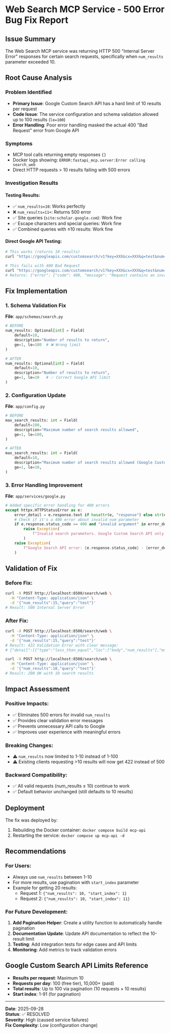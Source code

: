 # Web Search MCP Service - 500 Error Bug Fix Report

## Issue Summary

The Web Search MCP service was returning HTTP 500 "Internal Server Error" responses for certain search requests, specifically when `num_results` parameter exceeded 10.

## Root Cause Analysis

### Problem Identified

- **Primary Issue**: Google Custom Search API has a hard limit of 10 results per request
- **Code Issue**: The service configuration and schema validation allowed up to 100 results (`le=100`)
- **Error Handling**: Poor error handling masked the actual 400 "Bad Request" error from Google API

### Symptoms

- MCP tool calls returning empty responses `{}`
- Docker logs showing: `ERROR:fastapi_mcp.server:Error calling search_web`
- Direct HTTP requests > 10 results failing with 500 errors

### Investigation Results

#### Testing Results:

- ✅ `num_results=10`: Works perfectly
- ❌ `num_results=11+`: Returns 500 error
- ✅ Site queries (`site:scholar.google.com`): Work fine
- ✅ Escape characters and special queries: Work fine
- ✅ Combined queries with ≤10 results: Work fine

#### Direct Google API Testing:

```bash
# This works (returns 10 results)
curl "https://googleapis.com/customsearch/v1?key=XXX&cx=XXX&q=test&num=10"

# This fails with 400 Bad Request
curl "https://googleapis.com/customsearch/v1?key=XXX&cx=XXX&q=test&num=15"
# Returns: {"error": {"code": 400, "message": "Request contains an invalid argument."}}
```

## Fix Implementation

### 1. Schema Validation Fix

**File**: `app/schemas/search.py`

```python
# BEFORE
num_results: Optional[int] = Field(
    default=10,
    description="Number of results to return",
    ge=1, le=100  # ❌ Wrong limit
)

# AFTER
num_results: Optional[int] = Field(
    default=10,
    description="Number of results to return",
    ge=1, le=10   # ✅ Correct Google API limit
)
```

### 2. Configuration Update

**File**: `app/config.py`

```python
# BEFORE
max_search_results: int = Field(
    default=100,
    description="Maximum number of search results allowed",
    ge=1, le=100,
)

# AFTER
max_search_results: int = Field(
    default=10,
    description="Maximum number of search results allowed (Google Custom Search API limit)",
    ge=1, le=10,
)
```

### 3. Error Handling Improvement

**File**: `app/services/google.py`

```python
# Added specific error handling for 400 errors
except httpx.HTTPStatusError as e:
    error_detail = e.response.text if hasattr(e, "response") else str(e)
    # Check if it's a 400 error about invalid num parameter
    if e.response.status_code == 400 and "invalid argument" in error_detail.lower():
        raise Exception(
            f"Invalid search parameters. Google Custom Search API only supports up to 10 results per request. Error: {error_detail}"
        )
    raise Exception(
        f"Google Search API error: {e.response.status_code} - {error_detail}"
    )
```

## Validation of Fix

### Before Fix:

```bash
curl -X POST http://localhost:8500/search/web \
  -H "Content-Type: application/json" \
  -d '{"num_results":15,"query":"test"}'
# Result: 500 Internal Server Error
```

### After Fix:

```bash
curl -X POST http://localhost:8500/search/web \
  -H "Content-Type: application/json" \
  -d '{"num_results":15,"query":"test"}'
# Result: 422 Validation Error with clear message:
# {"detail":[{"type":"less_than_equal","loc":["body","num_results"],"msg":"Input should be less than or equal to 10","input":15,"ctx":{"le":10}}]}

curl -X POST http://localhost:8500/search/web \
  -H "Content-Type: application/json" \
  -d '{"num_results":10,"query":"test"}'
# Result: 200 OK with 10 search results
```

## Impact Assessment

### Positive Impacts:

- ✅ Eliminates 500 errors for invalid `num_results`
- ✅ Provides clear validation error messages
- ✅ Prevents unnecessary API calls to Google
- ✅ Improves user experience with meaningful errors

### Breaking Changes:

- ⚠️ `num_results` now limited to 1-10 instead of 1-100
- ⚠️ Existing clients requesting >10 results will now get 422 instead of 500

### Backward Compatibility:

- ✅ All valid requests (num_results ≤ 10) continue to work
- ✅ Default behavior unchanged (still defaults to 10 results)

## Deployment

The fix was deployed by:

1. Rebuilding the Docker container: `docker compose build mcp-api`
2. Restarting the service: `docker compose up mcp-api -d`

## Recommendations

### For Users:

- Always use `num_results` between 1-10
- For more results, use pagination with `start_index` parameter
- Example for getting 20 results:
  - Request 1: `{"num_results": 10, "start_index": 1}`
  - Request 2: `{"num_results": 10, "start_index": 11}`

### For Future Development:

1. **Add Pagination Helper**: Create a utility function to automatically handle pagination
2. **Documentation Update**: Update API documentation to reflect the 10-result limit
3. **Testing**: Add integration tests for edge cases and API limits
4. **Monitoring**: Add metrics to track validation errors

## Google Custom Search API Limits Reference

- **Results per request**: Maximum 10
- **Requests per day**: 100 (free tier), 10,000+ (paid)
- **Total results**: Up to 100 via pagination (10 requests × 10 results)
- **Start index**: 1-91 (for pagination)

---

**Date**: 2025-09-28  
**Status**: ✅ RESOLVED  
**Severity**: High (caused service failures)  
**Fix Complexity**: Low (configuration change)
